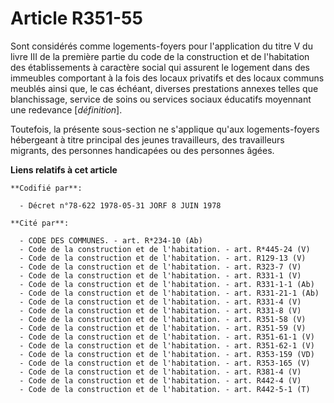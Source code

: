 # Article R351-55

Sont considérés comme logements-foyers pour l'application du titre V du livre III de la première partie du code de la
construction et de l'habitation des établissements à caractère social qui assurent le logement dans des immeubles comportant
à la fois des locaux privatifs et des locaux communs meublés ainsi que, le cas échéant, diverses prestations annexes telles
que blanchissage, service de soins ou services sociaux éducatifs moyennant une redevance [*définition*].

Toutefois, la présente sous-section ne s'applique qu'aux logements-foyers hébergeant à titre principal des jeunes
travailleurs, des travailleurs migrants, des personnes handicapées ou des personnes âgées.

**Liens relatifs à cet article**

	**Codifié par**:

	  - Décret n°78-622 1978-05-31 JORF 8 JUIN 1978

	**Cité par**:

	  - CODE DES COMMUNES. - art. R*234-10 (Ab)
	  - Code de la construction et de l'habitation. - art. R*445-24 (V)
	  - Code de la construction et de l'habitation. - art. R129-13 (V)
	  - Code de la construction et de l'habitation. - art. R323-7 (V)
	  - Code de la construction et de l'habitation. - art. R331-1 (V)
	  - Code de la construction et de l'habitation. - art. R331-1-1 (Ab)
	  - Code de la construction et de l'habitation. - art. R331-21-1 (Ab)
	  - Code de la construction et de l'habitation. - art. R331-4 (V)
	  - Code de la construction et de l'habitation. - art. R331-8 (V)
	  - Code de la construction et de l'habitation. - art. R351-58 (V)
	  - Code de la construction et de l'habitation. - art. R351-59 (V)
	  - Code de la construction et de l'habitation. - art. R351-61-1 (V)
	  - Code de la construction et de l'habitation. - art. R351-62-1 (V)
	  - Code de la construction et de l'habitation. - art. R353-159 (VD)
	  - Code de la construction et de l'habitation. - art. R353-165 (V)
	  - Code de la construction et de l'habitation. - art. R381-4 (V)
	  - Code de la construction et de l'habitation. - art. R442-4 (V)
	  - Code de la construction et de l'habitation. - art. R442-5-1 (T)

